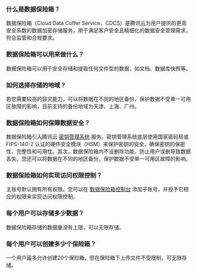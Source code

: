### 什么是数据保险箱？
数据保险箱（Cloud Data Coffer Service，CDCS）是腾讯云为用户提供的更高安全系数的数据加密存储服务，用于满足客户安全且精细化的数据安全管理需求，符合监管和合规要求。

### 数据保险箱可以用来做什么？
数据保险箱可以用于安全存储和提取任何文件型的数据，如文档、数据库快照等。

### 如何选择存储的地域？
若您需要较高的容灾能力，可以将数据在不同的地区备份，保护数据不受单一可用区故障的影响，目前支持的备份地域为天津、上海、广州。

### 数据保险箱如何保障数据安全？
数据保险箱引入腾讯云 [密钥管理系统](https://cloud.tencent.com/document/product/573) 服务。密钥管理系统底层使用国家密码局或 FIPS-140-2 认证的硬件安全模块（HSM）来保护密钥的安全，确保密钥的保密性、完整性和可用性。其次，数据保险箱内不设删除功能，防止用户误删导致数据丢失。您还可以将数据在不同的地区备份，保护数据不受单一可用区故障的影响。

### 数据保险箱如何实现访问权限控制？
主账号默认拥有所有权限。您可以在 [数据保险箱控制台](https://console.cloud.tencent.com/cdcs) 添加子账号，并授予它相应的权限来实现访问权限控制。
### 每个用户可以存储多少数据？
数据保险箱存储的数据量没有上限，可以无限存储。

### 每个用户可以创建多少个保险箱？
一个用户最多允许创建20个保险箱，但在保险箱下上传文件不受限制，可无限存储。
